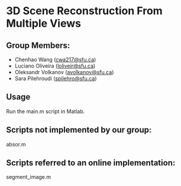 # 3D Scene Reconstruction From Multiple Views

## Group Members:
* Chenhao Wang (cwa217@sfu.ca)  
* Luciano Oliveira (loliveir@sfu.ca)  
* Oleksandr Volkanov (avolkanov@sfu.ca)  
* Sara Pilehroudi (spilehro@sfu.ca)

## Usage
Run the main.m script in Matlab.

## Scripts not implemented by our group:
absor.m

## Scripts referred to an online implementation:
segment_image.m
